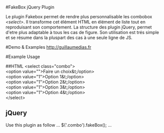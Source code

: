 #FakeBox jQuery Plugin

Le plugin Fakebox permet de rendre plus personnalisable les combobox *&lt;select>*. Il transforme cet élément HTML en élément de liste tout en reproduisant son comportement.
La structure des plugin jQuery, permet d'etre plus adaptable à tous les cas de figure. Son utilisation est trés simple et se résume dans la pluspart des cas à une seule ligne de JS.

#Demo & Examples
http://guillaumedias.fr

#Example Usage

##HTML
&lt;select class="combo"> <br/>
	&lt;option value="">Faire un choix&t;/option> <br/>
	&lt;option value="1">Option 1&t;/option> <br/> 
	&lt;option value="1">Option 2&t;/option> <br/>
	&lt;option value="1">Option 3&t;/option> <br/>
	&lt;option value="1">Option 4&t;/option> <br/>
&lt;/select>

## jQuery
Use this plugin as follow
...
$('.combo').fakeBox();
...
